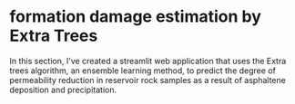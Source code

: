 # formation damage estimation by Extra Trees
In this section, I've created a streamlit web application that uses the Extra trees algorithm, an ensemble learning method, to predict the degree of permeability reduction in reservoir rock samples as a result of asphaltene deposition and precipitation.
